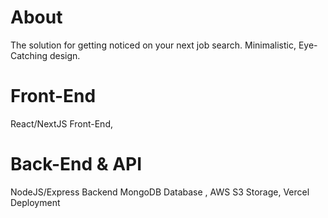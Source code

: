 # About
The solution for getting noticed on your next job search.
Minimalistic, Eye-Catching design.

# Front-End
React/NextJS Front-End, 


# Back-End & API
NodeJS/Express Backend
MongoDB Database , AWS S3 Storage, Vercel Deployment



